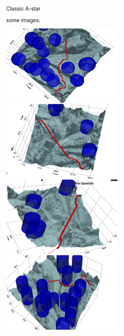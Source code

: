 Classic A-star

some images:

<img src="img/img0.png" alt="alt text" width="300" height="200">
<img src="img/img1.png" alt="alt text" width="300" height="200">
<img src="img/img2.png" alt="alt text" width="300" height="200">
<img src="img/img3.png" alt="alt text" width="300" height="200">
